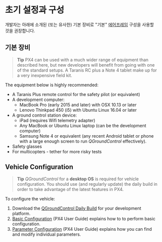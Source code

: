 # 초기 설정과 구성

개발자는 아래에 소개된 (또는 유사한) 기본 장비로 "기본" [에어프레임](../airframes/airframe_reference.md) 구성을 사용할 것을 권장합니다.

## 기본 장비

> **Tip** PX4 can be used with a much wider range of equipment than described here, but new developers will benefit from going with one of the standard setups. A Taranis RC plus a Note 4 tablet make up for a very inexpensive field kit.

The equipment below is highly recommended:

* A Taranis Plus remote control for the safety pilot (or equivalent)
* A development computer: 
  * MacBook Pro (early 2015 and later) with OSX 10.13 or later
  * Lenovo Thinkpad 450 (i5) with Ubuntu Linux 16.04 or later
* A ground control station device: 
  * iPad (requires Wifi telemetry adapter)
  * Any MacBook or Ubuntu Linux laptop (can be the development computer)
  * Samsung Note 4 or equivalent (any recent Android tablet or phone with a large enough screen to run *QGroundControl* effectively).
* Safety glasses
* For multicopters - tether for more risky tests

## Vehicle Configuration

> **Tip** *QGroundControl* for a **desktop OS** is required for vehicle configuration. You should use (and regularly update) the daily build in order to take advantage of the latest features in PX4.

To configure the vehicle:

1. Download the [QGroundControl Daily Build](https://docs.qgroundcontrol.com/en/releases/daily_builds.html) for your development platform.
2. [Basic Configuration](https://docs.px4.io/en/config/) (PX4 User Guide) explains how to to perform basic configuration. 
3. [Parameter Configuration](https://docs.px4.io/en/advanced_config/parameters.html) (PX4 User Guide) explains how you can find and modify individual parameters.